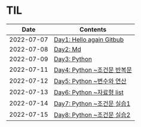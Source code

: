 # TIL
|Date|Contents|
|---|---|
|2022-07-07|[Day1: Hello again Gitbub](https://github.com/ggSeo-code/TIL/blob/master/day1.html)|
|2022-07-08|[Day2: Md](https://github.com/ggSeo-code/TIL/commit/6e50248e0b4e7eea88d89ac41572cef77a24baed)|
|2022-07-09|[Day3: Python](https://github.com/ggSeo-code/TIL/commit/ea0c13bab0cb5c0ebbeaed0a198cf281ed07e604)|
|2022-07-11|[Day4: Python ~조건문 반복문](https://github.com/ggSeo-code/TIL/tree/master/220711)|
|2022-07-12|[Day5: Python ~변수와 연산](https://github.com/ggSeo-code/TIL/tree/master/220712)|
|2022-07-13|[Day6: Python ~자료형 list](https://github.com/ggSeo-code/TIL/tree/master/220713)|
|2022-07-14|[Day7: Python ~조건문 실습1](https://github.com/ggSeo-code/TIL/tree/master/220714)|
|2022-07-15|[Day8: Python ~조건문 실습2](https://github.com/ggSeo-code/TIL/tree/master/220715)|

